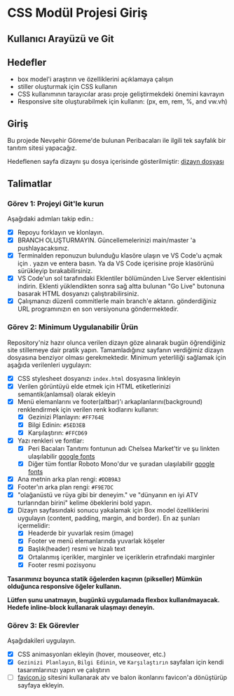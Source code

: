 # CSS Modül Projesi Giriş

## Kullanıcı Arayüzü ve Git

## Hedefler

- box model'i araştırın ve özelliklerini açıklamaya çalışın
- stiller oluşturmak için CSS kullanın
- CSS kullanımının tarayıcılar arası proje geliştirmekdeki önemini kavrayın
- Responsive site oluşturabilmek için kullanın: (px, em, rem, %, and vw.vh)

## Giriş

Bu projede Nevşehir Göreme'de bulunan Peribacaları ile ilgili tek sayfalık bir tanıtım sitesi yapacağız.

Hedeflenen sayfa dizaynı şu dosya içerisinde gösterilmiştir: [dizayn dosyası](/design/desktop.jpg)

## Talimatlar

### Görev 1: Projeyi Git'le kurun

Aşağıdaki adımları takip edin.:

- [x] Repoyu forklayın ve klonlayın.
- [x] BRANCH OLUŞTURMAYIN. Güncellemelerinizi main/master 'a pushlayacaksınız.
- [x] Terminalden reponuzun bulunduğu klasöre ulaşın ve VS Code'u açmak için . yazın ve entera basın. Ya da VS Code içerisine proje klasörünü sürükleyip bırakabilirsiniz.
- [x] VS Code'un sol tarafındaki Eklentiler bölümünden Live Server eklentisini indirin. Eklenti yüklendikten sonra sağ altta bulunan "Go Live" butonuna basarak HTML dosyanızı çalıştırabilirsiniz.
- [x] Çalışmanızı düzenli commitlerle main branch'e aktarın. gönderdiğiniz URL programınızın en son versiyonuna göndermektedir.

### Görev 2: Minimum Uygulanabilir Ürün

Repository'niz hazır olunca verilen dizayn göze alınarak bugün öğrendiğiniz site stillemeye dair pratik yapın. Tamamladığınız sayfanın verdiğimiz dizayn dosyasına benziyor olması gerekmektedir. Minimum yeterliliği sağlamak için aşağıda verilenleri uygulayın:

- [x] CSS stylesheet dosyanızı `index.html` dosyasına linkleyin
- [x] Verilen görüntüyü elde etmek için HTML etiketlerinizi semantik(anlamsal) olarak ekleyin
- [x] Menü elemanlarını ve footer(altbar)'ı arkaplanlarını(background) renklendirmek için verilen renk kodlarını kullanın:
  - [x] Gezinizi Planlayın: `#FF764E`
  - [x] Bilgi Edinin: `#5ED3EB`
  - [x] Karşılaştırın: `#FFCD69`
- [x] Yazı renkleri ve fontlar:
  - [x] Peri Bacaları Tanıtımı fontunun adı Chelsea Market'tir ve şu linkten ulaşılabilir [google fonts](https://fonts.google.com/specimen/Chelsea+Market)
  - [x] Diğer tüm fontlar Roboto Mono'dur ve şuradan ulaşılabilir [google fonts](https://fonts.google.com/specimen/Roboto+Mono)
- [x] Ana metnin arka plan rengi: `#DDB9A3`
- [x] Footer'ın arka plan rengi: `#F9E7DC`
- [x] "olağanüstü ve rüya gibi bir deneyim." ve "dünyanın en iyi ATV turlarından birini" kelime öbeklerini bold yapın.
- [x] Dizayn sayfasındaki sonucu yakalamak için Box model özelliklerini uygulayın (content, padding, margin, and border). En az şunları içermelidir:
  - [x] Headerde bir yuvarlak resim (image)
  - [x] Footer ve menü elemanlarında yuvarlak köşeler
  - [x] Başlık(header) resmi ve hizalı text
  - [x] Ortalanmış içerikler, marginler ve içeriklerin etrafındaki marginler
  - [x] Footer resmi pozisyonu

**Tasarımınız boyunca statik öğelerden kaçının (pikseller) Mümkün olduğunca responsive öğeler kullanın.**

**Lütfen şunu unatmayın, bugünkü uygulamada flexbox kullanılmayacak. Hedefe inline-block kullanarak ulaşmayı deneyin.**

### Görev 3: Ek Görevler

Aşağıdakileri uygulayın.

- [x] CSS animasyonları ekleyin (hover, mouseover, etc.)
- [x] `Gezinizi Planlayın`, `Bilgi Edinin`, ve `Karşılaştırın` sayfaları için kendi tasarımlarınızı yapın ve çalıştırın
- [ ] [favicon.io](https://favicon.io/favicon-converter/) sitesini kullanarak atv ve balon ikonlarını favicon'a dönüştürüp sayfaya ekleyin.
